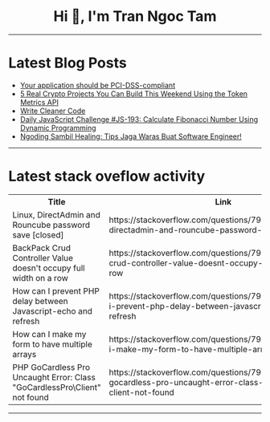 <h1 align="center">Hi 👋, I'm Tran Ngoc Tam</h1>

---

# Latest Blog Posts 
<!-- BLOG-POST-LIST:START -->
- [Your application should be PCI-DSS-compliant](https://dev.to/avonnadozie/your-application-should-be-pci-dss-compliant-1l6n)
- [5 Real Crypto Projects You Can Build This Weekend Using the Token Metrics API](https://dev.to/api_builder_01/5-real-crypto-projects-you-can-build-this-weekend-using-the-token-metrics-api-2g69)
- [Write Cleaner Code](https://dev.to/joao_dalbem_afa16a8be0433/write-cleaner-code-clm)
- [Daily JavaScript Challenge #JS-193: Calculate Fibonacci Number Using Dynamic Programming](https://dev.to/dpc/daily-javascript-challenge-js-193-calculate-fibonacci-number-using-dynamic-programming-547m)
- [Ngoding Sambil Healing: Tips Jaga Waras Buat Software Engineer!](https://dev.to/chandrabachtiar/ngoding-sambil-healing-tips-jaga-waras-buat-software-engineer-39km)
<!-- BLOG-POST-LIST:END -->

---

# Latest stack oveflow activity
<table>
  <tr><th>Title</th><th>Link</th></tr>
  <!-- STACKOVERFLOW:START --><tr><td>Linux, DirectAdmin and Rouncube password save [closed]</td><td>https://stackoverflow.com/questions/79644726/linux-directadmin-and-rouncube-password-save</td></tr><tr><td>BackPack Crud Controller Value doesn&#39;t occupy full width on a row</td><td>https://stackoverflow.com/questions/79644692/backpack-crud-controller-value-doesnt-occupy-full-width-on-a-row</td></tr><tr><td>How can I prevent PHP delay between Javascript-echo and refresh</td><td>https://stackoverflow.com/questions/79644353/how-can-i-prevent-php-delay-between-javascript-echo-and-refresh</td></tr><tr><td>How can I make my form to have multiple arrays</td><td>https://stackoverflow.com/questions/79643978/how-can-i-make-my-form-to-have-multiple-arrays</td></tr><tr><td>PHP GoCardless Pro Uncaught Error: Class &quot;GoCardlessPro\Client&quot; not found</td><td>https://stackoverflow.com/questions/79643917/php-gocardless-pro-uncaught-error-class-gocardlesspro-client-not-found</td></tr><!-- STACKOVERFLOW:END -->
</table>

---


